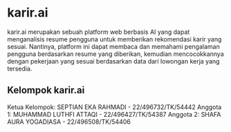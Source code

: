 # karir.ai
karir.ai merupakan sebuah platform web berbasis AI yang dapat menganalisis resume pengguna untuk memberikan rekomendasi karir yang sesuai. Nantinya, platform ini dapat membaca dan memahami pengalaman pengguna berdasarkan resume yang diberikan, kemudian mencocokkannya dengan pekerjaan yang sesuai berdasarkan data dari lowongan kerja yang tersedia.

## Kelompok karir.ai
Ketua Kelompok: SEPTIAN EKA RAHMADI - 22/496732/TK/54442
Anggota 1: MUHAMMAD LUTHFI ATTAQI - 22/496427/TK/54387
Anggota 2: SHAFA AURA YOGADIASA - 22/496508/TK/54406

